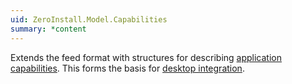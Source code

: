 ```yaml
---
uid: ZeroInstall.Model.Capabilities
summary: *content
---
```

Extends the feed format with structures for describing [application capabilities](https://docs.0install.net/specifications/capabilities/). This forms the basis for [desktop integration](xref:ZeroInstall.DesktopIntegration).
